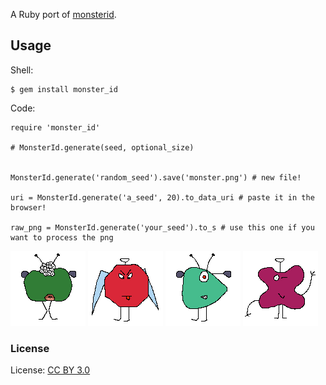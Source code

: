 A Ruby port of [monsterid](http://www.splitbrain.org/projects/monsterid).

## Usage

Shell:

    $ gem install monster_id
    
Code:

    require 'monster_id'
    
    # MonsterId.generate(seed, optional_size)


    MonsterId.generate('random_seed').save('monster.png') # new file!

    uri = MonsterId.generate('a_seed', 20).to_data_uri # paste it in the browser!

    raw_png = MonsterId.generate('your_seed').to_s # use this one if you want to process the png

![lovely eyes](https://github.com/dira/monsterid/blob/master/examples/lovely_eyes.png?raw=true) ![angry](https://github.com/dira/monsterid/blob/master/examples/angry.png?raw=true) ![pointy](https://github.com/dira/monsterid/blob/master/examples/pointy.png?raw=true) ![;)](https://github.com/dira/monsterid/blob/master/examples/wink.png?raw=true)

### License

License: [CC BY 3.0](http://creativecommons.org/licenses/by/3.0/)

